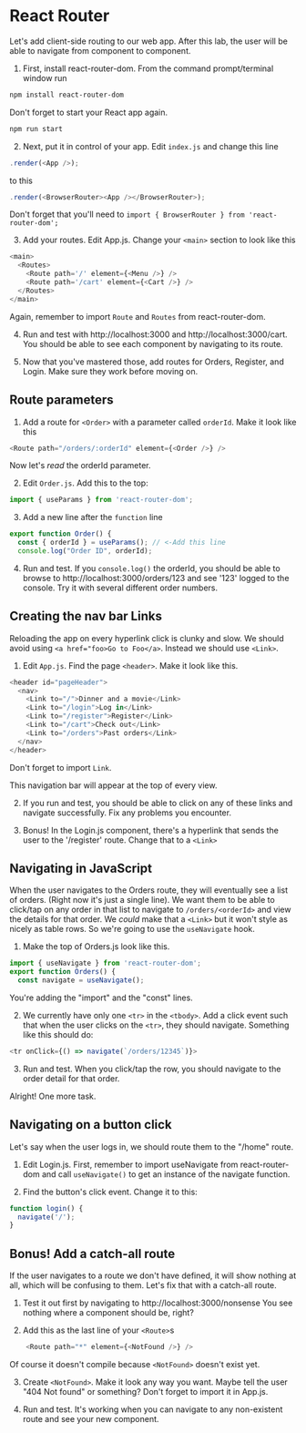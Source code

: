 # React Router
<!-- Time: 30min -->

Let's add client-side routing to our web app. After this lab, the user will be able to navigate from component to component.

1. First, install react-router-dom. From the command prompt/terminal window run 
```bash
npm install react-router-dom
```
Don't forget to start your React app again.
```bash
npm run start
```

2. Next, put it in control of your app. Edit `index.js` and change this line
```JavaScript
.render(<App />);
```
to this
```JavaScript
.render(<BrowserRouter><App /></BrowserRouter>);
```
Don't forget that you'll need to `import { BrowserRouter } from 'react-router-dom';`

3. Add your routes. Edit App.js. Change your `<main>` section to look like this
```JavaScript
<main>
  <Routes>
    <Route path='/' element={<Menu />} />
    <Route path='/cart' element={<Cart />} />
  </Routes>
</main>
```
Again, remember to import `Route` and `Routes` from react-router-dom.

4. Run and test with http://localhost:3000 and http://localhost:3000/cart. You should be able to see each component by navigating to its route.

5. Now that you've mastered those, add routes for Orders, Register, and Login. Make sure they work before moving on.

## Route parameters
1. Add a route for `<Order>` with a parameter called `orderId`. Make it look like this
```JavaScript
<Route path="/orders/:orderId" element={<Order />} />
```
Now let's _read_ the orderId parameter.

2. Edit `Order.js`. Add this to the top:
```JavaScript
import { useParams } from 'react-router-dom';
```

3. Add a new line after the `function` line
```JavaScript
export function Order() {
  const { orderId } = useParams(); // <-Add this line
  console.log("Order ID", orderId);
```

4. Run and test. If you `console.log()` the orderId, you should be able to browse to http://localhost:3000/orders/123 and see '123' logged to the console. Try it with several different order numbers.

## Creating the nav bar Links
Reloading the app on every hyperlink click is clunky and slow. We should avoid using `<a href="foo>Go to Foo</a>`. Instead we should use `<Link>`.

1. Edit `App.js`. Find the page `<header>`. Make it look like this.
```JavaScript
<header id="pageHeader">
  <nav>
    <Link to="/">Dinner and a movie</Link>
    <Link to="/login">Log in</Link>
    <Link to="/register">Register</Link>
    <Link to="/cart">Check out</Link>
    <Link to="/orders">Past orders</Link>
  </nav>
</header>
```
Don't forget to import `Link`.

This navigation bar will appear at the top of every view.

2. If you run and test, you should be able to click on any of these links and navigate successfully. Fix any problems you encounter.

3. Bonus! In the Login.js component, there's a hyperlink that sends the user to the '/register' route. Change that to a `<Link>`

## Navigating in JavaScript
When the user navigates to the Orders route, they will eventually see a list of orders. (Right now it's just a single line). We want them to be able to click/tap on any order in that list to navigate to `/orders/<orderId>` and view the details for that order. We *could* make that a `<Link>` but it won't style as nicely as table rows. So we're going to use the `useNavigate` hook.

1. Make the top of Orders.js look like this.
```JavaScript
import { useNavigate } from 'react-router-dom';
export function Orders() {
  const navigate = useNavigate();
```
You're adding the "import" and the "const" lines.

2.  We currently have only one `<tr>` in the `<tbody>`. Add a click event such that when the user clicks on the `<tr>`, they should navigate. Something like this should do:
```JavaScript
<tr onClick={() => navigate(`/orders/12345`)}>
``` 

3.  Run and test. When you click/tap the row, you should navigate to the order detail for that order.

Alright! One more task.

## Navigating on a button click
Let's say when the user logs in, we should route them to the "/home" route.

1.  Edit Login.js. First, remember to import useNavigate from react-router-dom and call `useNavigate()` to get an instance of the navigate function. 

2.  Find the button's click event. Change it to this:
```JavaScript
function login() {
  navigate('/');
}
```

## Bonus! Add a catch-all route
If the user navigates to a route we don't have defined, it will show nothing at all, which will be confusing to them. Let's fix that with a catch-all route.

1. Test it out first by navigating to http://localhost:3000/nonsense
You see nothing where a component should be, right?

2. Add this as the last line of your `<Route>`s
```JavaScript
    <Route path="*" element={<NotFound />} />
```
Of course it doesn't compile because `<NotFound>` doesn't exist yet.

3.  Create `<NotFound>`. Make it look any way you want. Maybe tell the user "404 Not found" or something? Don't forget to import it in App.js.

4.  Run and test. It's working when you can navigate to any non-existent route and see your new component.